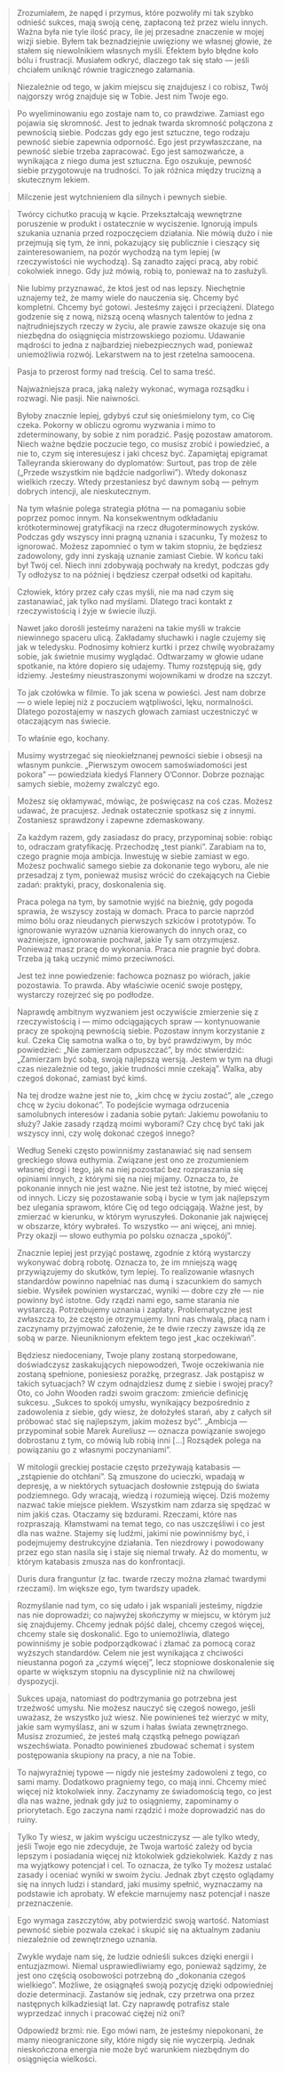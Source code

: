 > Zrozumiałem, że napęd i przymus, które pozwoliły mi tak szybko odnieść sukces, mają swoją cenę, zapłaconą też przez wielu innych. Ważna była nie tyle ilość pracy, ile jej przesadne znaczenie w mojej wizji siebie. Byłem tak beznadziejnie uwięziony we własnej głowie, że stałem się niewolnikiem własnych myśli. Efektem było błędne koło bólu i frustracji. Musiałem odkryć, dlaczego tak się stało — jeśli chciałem uniknąć równie tragicznego załamania.

> Niezależnie od tego, w jakim miejscu się znajdujesz i co robisz, Twój najgorszy wróg znajduje się w Tobie. Jest nim Twoje ego.

> Po wyeliminowaniu ego zostaje nam to, co prawdziwe. Zamiast ego pojawia się skromność. Jest to jednak twarda skromność połączona z pewnością siebie. Podczas gdy ego jest sztuczne, tego rodzaju pewność siebie zapewnia odporność. Ego jest przywłaszczane, na pewność siebie trzeba zapracować. Ego jest samozwańcze, a wynikająca z niego duma jest sztuczna. Ego oszukuje, pewność siebie przygotowuje na trudności. To jak różnica między trucizną a skutecznym lekiem.

> Milczenie jest wytchnieniem dla silnych i pewnych siebie.

> Twórcy cichutko pracują w kącie. Przekształcają wewnętrzne poruszenie w produkt i ostatecznie w wyciszenie. Ignorują impuls szukania uznania przed rozpoczęciem działania. Nie mówią dużo i nie przejmują się tym, że inni, pokazujący się publicznie i cieszący się zainteresowaniem, na pozór wychodzą na tym lepiej (w rzeczywistości nie wychodzą). Są zanadto zajęci pracą, aby robić cokolwiek innego. Gdy już mówią, robią to, ponieważ na to zasłużyli.

> Nie lubimy przyznawać, że ktoś jest od nas lepszy. Niechętnie uznajemy też, że mamy wiele do nauczenia się. Chcemy być kompletni. Chcemy być gotowi. Jesteśmy zajęci i przeciążeni. Dlatego godzenie się z nową, niższą oceną własnych talentów to jedna z najtrudniejszych rzeczy w życiu, ale prawie zawsze okazuje się ona niezbędna do osiągnięcia mistrzowskiego poziomu. Udawanie mądrości to jedna z najbardziej niebezpiecznych wad, ponieważ uniemożliwia rozwój. Lekarstwem na to jest rzetelna samoocena.

> Pasja to przerost formy nad treścią. Cel to sama treść.
>
> Najważniejsza praca, jaką należy wykonać, wymaga rozsądku i rozwagi. Nie pasji. Nie naiwności.
>
> Byłoby znacznie lepiej, gdybyś czuł się onieśmielony tym, co Cię czeka. Pokorny w obliczu ogromu wyzwania i mimo to zdeterminowany, by sobie z nim poradzić. Pasję pozostaw amatorom. Niech ważne będzie poczucie tego, co musisz zrobić i powiedzieć, a nie to, czym się interesujesz i jaki chcesz być. Zapamiętaj epigramat Talleyranda skierowany do dyplomatów: Surtout, pas trop de zèle („Przede wszystkim nie bądźcie nadgorliwi”). Wtedy dokonasz wielkich rzeczy. Wtedy przestaniesz być dawnym sobą — pełnym dobrych intencji, ale nieskutecznym.

> Na tym właśnie polega strategia płótna — na pomaganiu sobie poprzez pomoc innym. Na konsekwentnym odkładaniu krótkoterminowej gratyfikacji na rzecz długoterminowych zysków. Podczas gdy wszyscy inni pragną uznania i szacunku, Ty możesz to ignorować. Możesz zapomnieć o tym w takim stopniu, że będziesz zadowolony, gdy inni zyskają uznanie zamiast Ciebie. W końcu taki był Twój cel. Niech inni zdobywają pochwały na kredyt, podczas gdy Ty odłożysz to na później i będziesz czerpał odsetki od kapitału.

> Człowiek, który przez cały czas myśli, nie ma nad czym się zastanawiać, jak tylko nad myślami. Dlatego traci kontakt z rzeczywistością i żyje w świecie iluzji.

> Nawet jako dorośli jesteśmy narażeni na takie myśli w trakcie niewinnego spaceru ulicą. Zakładamy słuchawki i nagle czujemy się jak w teledysku. Podnosimy kołnierz kurtki i przez chwilę wyobrażamy sobie, jak świetnie musimy wyglądać. Odtwarzamy w głowie udane spotkanie, na które dopiero się udajemy. Tłumy rozstępują się, gdy idziemy. Jesteśmy nieustraszonymi wojownikami w drodze na szczyt.

> To jak czołówka w filmie. To jak scena w powieści. Jest nam dobrze — o wiele lepiej niż z poczuciem wątpliwości, lęku, normalności. Dlatego pozostajemy w naszych głowach zamiast uczestniczyć w otaczającym nas świecie.
> 
> To właśnie ego, kochany.

> Musimy wystrzegać się nieokiełznanej pewności siebie i obsesji na własnym punkcie. „Pierwszym owocem samoświadomości jest pokora” — powiedziała kiedyś Flannery O’Connor. Dobrze poznając samych siebie, możemy zwalczyć ego.

> Możesz się okłamywać, mówiąc, że poświęcasz na coś czas. Możesz udawać, że pracujesz. Jednak ostatecznie spotkasz się z innymi. Zostaniesz sprawdzony i zapewne zdemaskowany.

> Za każdym razem, gdy zasiadasz do pracy, przypominaj sobie: robiąc to, odraczam gratyfikację. Przechodzę „test pianki”. Zarabiam na to, czego pragnie moja ambicja. Inwestuję w siebie zamiast w ego. Możesz pochwalić samego siebie za dokonanie tego wyboru, ale nie przesadzaj z tym, ponieważ musisz wrócić do czekających na Ciebie zadań: praktyki, pracy, doskonalenia się.
> 
> Praca polega na tym, by samotnie wyjść na bieżnię, gdy pogoda sprawia, że wszyscy zostają w domach. Praca to parcie naprzód mimo bólu oraz nieudanych pierwszych szkiców i prototypów. To ignorowanie wyrazów uznania kierowanych do innych oraz, co ważniejsze, ignorowanie pochwał, jakie Ty sam otrzymujesz. Ponieważ masz pracę do wykonania. Praca nie pragnie być dobra. Trzeba ją taką uczynić mimo przeciwności.
> 
> Jest też inne powiedzenie: fachowca poznasz po wiórach, jakie pozostawia. To prawda. Aby właściwie ocenić swoje postępy, wystarczy rozejrzeć się po podłodze.


> Naprawdę ambitnym wyzwaniem jest oczywiście zmierzenie się z rzeczywistością i — mimo odciągających spraw — kontynuowanie pracy ze spokojną pewnością siebie. Pozostaw innym korzystanie z kul. Czeka Cię samotna walka o to, by być prawdziwym, by móc powiedzieć: „Nie zamierzam odpuszczać”, by móc stwierdzić: „Zamierzam być sobą, swoją najlepszą wersją. Jestem w tym na długi czas niezależnie od tego, jakie trudności mnie czekają”. Walka, aby czegoś dokonać, zamiast być kimś.


> Na tej drodze ważne jest nie to, „kim chcę w życiu zostać”, ale „czego chcę w życiu dokonać”. To podejście wymaga odrzucenia samolubnych interesów i zadania sobie pytań: Jakiemu powołaniu to służy? Jakie zasady rządzą moimi wyborami? Czy chcę być taki jak wszyscy inni, czy wolę dokonać czegoś innego?


> Według Seneki często powinniśmy zastanawiać się nad sensem greckiego słowa euthymia. Związane jest ono ze zrozumieniem własnej drogi i tego, jak na niej pozostać bez rozpraszania się opiniami innych, z którymi się na niej mijamy. Oznacza to, że pokonanie innych nie jest ważne. Nie jest też istotne, by mieć więcej od innych. Liczy się pozostawanie sobą i bycie w tym jak najlepszym bez ulegania sprawom, które Cię od tego odciągają. Ważne jest, by zmierzać w kierunku, w którym wyruszyłeś. Dokonanie jak najwięcej w obszarze, który wybrałeś. To wszystko — ani więcej, ani mniej. Przy okazji — słowo euthymia po polsku oznacza „spokój”.

> Znacznie lepiej jest przyjąć postawę, zgodnie z którą wystarczy wykonywać dobrą robotę. Oznacza to, że im mniejszą wagę przywiązujemy do skutków, tym lepiej. To realizowanie własnych standardów powinno napełniać nas dumą i szacunkiem do samych siebie. Wysiłek powinien wystarczać, wyniki — dobre czy złe — nie powinny być istotne. Gdy rządzi nami ego, same starania nie wystarczą. Potrzebujemy uznania i zapłaty. Problematyczne jest zwłaszcza to, że często je otrzymujemy. Inni nas chwalą, płacą nam i zaczynamy przyjmować założenie, że te dwie rzeczy zawsze idą ze sobą w parze. Nieuniknionym efektem tego jest „kac oczekiwań”.

> Będziesz niedoceniany, Twoje plany zostaną storpedowane, doświadczysz zaskakujących niepowodzeń, Twoje oczekiwania nie zostaną spełnione, poniesiesz porażkę, przegrasz. Jak postąpisz w takich sytuacjach? W czym odnajdziesz dumę z siebie i swojej pracy? Oto, co John Wooden radzi swoim graczom: zmieńcie definicję sukcesu. „Sukces to spokój umysłu, wynikający bezpośrednio z zadowolenia z siebie, gdy wiesz, że dołożyłeś starań, aby z całych sił próbować stać się najlepszym, jakim możesz być”. „Ambicja — przypominał sobie Marek Aureliusz — oznacza powiązanie swojego dobrostanu z tym, co mówią lub robią inni […] Rozsądek polega na powiązaniu go z własnymi poczynaniami”.

> W mitologii greckiej postacie często przeżywają katabasis — „zstąpienie do otchłani”. Są zmuszone do ucieczki, wpadają w depresję, a w niektórych sytuacjach dosłownie zstępują do świata podziemnego. Gdy wracają, wiedzą i rozumieją więcej. Dziś możemy nazwać takie miejsce piekłem. Wszystkim nam zdarza się spędzać w nim jakiś czas. Otaczamy się bzdurami. Rzeczami, które nas rozpraszają. Kłamstwami na temat tego, co nas uszczęśliwi i co jest dla nas ważne. Stajemy się ludźmi, jakimi nie powinniśmy być, i podejmujemy destrukcyjne działania. Ten niezdrowy i powodowany przez ego stan nasila się i staje się niemal trwały. Aż do momentu, w którym katabasis zmusza nas do konfrontacji.

> Duris dura franguntur (z łac. twarde rzeczy można złamać twardymi rzeczami). Im większe ego, tym twardszy upadek.

> Rozmyślanie nad tym, co się udało i jak wspaniali jesteśmy, nigdzie nas nie doprowadzi; co najwyżej skończymy w miejscu, w którym już się znajdujemy. Chcemy jednak pójść dalej, chcemy czegoś więcej, chcemy stale się doskonalić. Ego to uniemożliwia, dlatego powinniśmy je sobie podporządkować i złamać za pomocą coraz wyższych standardów. Celem nie jest wynikająca z chciwości nieustanna pogoń za „czymś więcej”, lecz stopniowe doskonalenie się oparte w większym stopniu na dyscyplinie niż na chwilowej dyspozycji.

> Sukces upaja, natomiast do podtrzymania go potrzebna jest trzeźwość umysłu. Nie możesz nauczyć się czegoś nowego, jeśli uważasz, że wszystko już wiesz. Nie powinieneś też wierzyć w mity, jakie sam wymyślasz, ani w szum i hałas świata zewnętrznego. Musisz zrozumieć, że jesteś małą cząstką pełnego powiązań wszechświata. Ponadto powinieneś zbudować schemat i system postępowania skupiony na pracy, a nie na Tobie.

> To najwyraźniej typowe — nigdy nie jesteśmy zadowoleni z tego, co sami mamy. Dodatkowo pragniemy tego, co mają inni. Chcemy mieć więcej niż ktokolwiek inny. Zaczynamy ze świadomością tego, co jest dla nas ważne, jednak gdy już to osiągniemy, zapominamy o priorytetach. Ego zaczyna nami rządzić i może doprowadzić nas do ruiny.

> Tylko Ty wiesz, w jakim wyścigu uczestniczysz — ale tylko wtedy, jeśli Twoje ego nie zdecyduje, że Twoja wartość zależy od bycia lepszym i posiadania więcej niż ktokolwiek gdziekolwiek. Każdy z nas ma wyjątkowy potencjał i cel. To oznacza, że tylko Ty możesz ustalać zasady i oceniać wyniki w swoim życiu. Jednak zbyt często oglądamy się na innych ludzi i standard, jaki musimy spełnić, wyznaczamy na podstawie ich aprobaty. W efekcie marnujemy nasz potencjał i nasze przeznaczenie.

> Ego wymaga zaszczytów, aby potwierdzić swoją wartość. Natomiast pewność siebie pozwala czekać i skupić się na aktualnym zadaniu niezależnie od zewnętrznego uznania.

> Zwykle wydaje nam się, że ludzie odnieśli sukces dzięki energii i entuzjazmowi. Niemal usprawiedliwiamy ego, ponieważ sądzimy, że jest ono częścią osobowości potrzebną do „dokonania czegoś wielkiego”. Możliwe, że osiągnąłeś swoją pozycję dzięki odpowiedniej dozie determinacji. Zastanów się jednak, czy przetrwa ona przez następnych kilkadziesiąt lat. Czy naprawdę potrafisz stale wyprzedzać innych i pracować ciężej niż oni?
>
> Odpowiedź brzmi: nie. Ego mówi nam, że jesteśmy niepokonani, że mamy nieograniczone siły, które nigdy się nie wyczerpią. Jednak nieskończona energia nie może być warunkiem niezbędnym do osiągnięcia wielkości.
